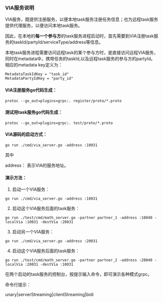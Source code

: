 ### VIA服务说明 

VIA服务，既提供注册服务，以便本地task服务注册任务信息；也为远程task服务提供代理服务，以便访问本地task服务。

因此，在本地的**每一个参与方**的task服务进程启动时，首先需要到VIA注册task服务的taskId/partyId/serviceType/address等信息。

本地task服务进程需要访问远程task的某个参与方时，是直接访问远程VIA服务，同时在metadata中，携带任务的taskId,以及远程task服务的参与方的partyId。
相应的metadata key定义为：
```
MetadataTaskIdKey = "task_id"
MetadataPartyIdKey = "party_id"
```

#### VIA注册服务go代码生成：
```
protoc --go_out=plugins=grpc:. register/proto/*.proto
```

#### 测试用task服务go代码生成：
```
protoc --go_out=plugins=grpc:. test/proto/*.proto
```

#### VIA源码的启动方式：
```
go run ./cmd/via_server.go -address :10031
```
其中

address：
表示VIA的服务地址。

#### 演示方法：

1. 启动一个VIA服务：
```
go run ./cmd/via_server.go -address :10031
```
2. 启动这个VIA服务后面的task服务：
```
go run ./test/cmd/math_server.go -partner partner_1 -address :10040 -localVia :10031 -destVia :20031
```
3. 启动另一个VIA服务：
```
go run ./cmd/via_server.go -address :20031
```
4. 启动这个VIA服务后面的task服务：
```
go run ./test/cmd/math_server.go -partner partner_2 -address :20040 -localVia :20031 -destVia :10031
```

在两个启动的task服务的控制台，按提示输入命令，即可演示各种模式grpc。

命令行提示：

unary|serverStreaming|clientStreaming|bidi

